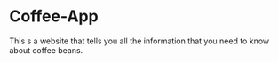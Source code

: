 # Coffee-App
This s a website that tells you all the information that you need to know about coffee beans.
